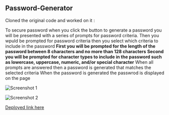 ## Password-Generator

Cloned the original code and worked on it :

To secure password when you click the button to generate a password you will be presented with a series of prompts for password criteria.
Then you wpuld be prompted for  password criteria then you select which criteria to include in the password
**First you will be prompted for the length of the password between 8 characters and no more than 128 characters**
**Second you will be prompted for character types to include in the password such as lowercase, uppercase, numeric, and/or special character**
When all prompts are answered then a password is generated that matches the selected criteria
When the password is generated the passwrod is displayed on the page

![Screenshot 1](https://abdulqadir51.github.io/3-Password-Generator/password%20generator.JPG)

![Screenshot 2](https://abdulqadir51.github.io/3-Password-Generator/password%20generator%202.JPG)

[Deployed link here](https://abdulqadir51.github.io/3-Password-Generator/)


